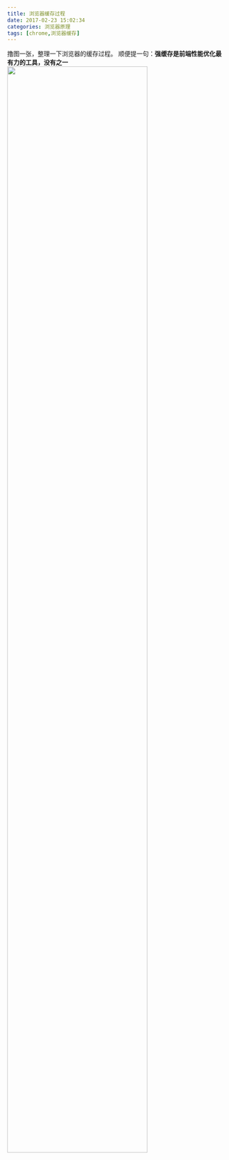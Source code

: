 ```yaml
---
title: 浏览器缓存过程
date: 2017-02-23 15:02:34
categories: 浏览器原理
tags: [chrome,浏览器缓存]
---
```


撸图一张，整理一下浏览器的缓存过程。
顺便提一句：**强缓存是前端性能优化最有力的工具，没有之一**
<img src="http://localhost:4000/images/cache.png" alt="" style="width:80%">